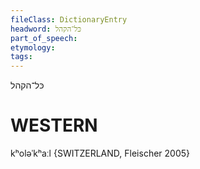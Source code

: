 ```yaml
---
fileClass: DictionaryEntry
headword: כּל־הקהל
part_of_speech: 
etymology: 
tags: 
---
```

כּל־הקהל

WESTERN
========

kʰoləˈkʰaːl {SWITZERLAND, Fleischer 2005}